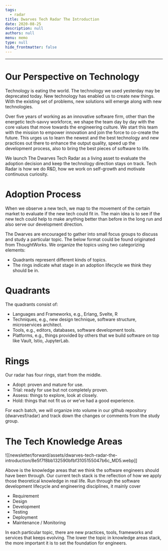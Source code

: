 ```yaml
---
tags: 
  - radar
title: Dwarves Tech Radar The Introduction
date: 2020-08-25
description: null
authors: null
menu: memo
type: null
hide_frontmatter: false
---
```


---

# Our Perspective on Technology 
Technology is eating the world. The technology we used yesterday may be deprecated today. New technology has enabled us to create new things. With the existing set of problems, new solutions will emerge along with new technologies.

Over five years of working as an innovative software firm, other than the energetic tech-savvy workforce, we shape the team day by day with the core values that move towards the engineering culture. We start this team with the mission to empower innovation and join the force to co-create the future. This urges us to learn the newest and the best technology and new practices out there to enhance the output quality, speed up the development process, also to bring the best pieces of software to life.

We launch The Dwarves Tech Radar as a living asset to evaluate the adoption decision and keep the technology direction stays on track. Tech Radar is how we do R&D, how we work on self-growth and motivate continuous curiosity.

# Adoption Process
When we observe a new tech, we map to the movement of the certain market to evaluate if the new tech could fit in. The main idea is to see if the new tech could help to make anything better than before in the long run and also serve our development direction.

The Dwarves are encouraged to gather into small focus groups to discuss and study a particular topic. The below format could be found originated from ThoughtWorks. We organize the topics using two categorizing elements:

* Quadrants represent different kinds of topics.
* The rings indicate what stage in an adoption lifecycle we think they should be in.

# **Quadrants**
The quadrants consist of:

* Languages and Frameworks, e.g., Erlang, Svelte, R
* Techniques, e.g., new design technique, software structure, microservices architect.
* Tools, e.g., editors, databases, software development tools.
* Platforms, e.g., things provided by others that we build software on top like Vault, Istio, JupyterLab.

# **Rings**
Our radar has four rings, start from the middle.

* Adopt: proven and mature for use.
* Trial: ready for use but not completely proven.
* Assess: things to explore, look at closely.
* Hold: things that not fit us or we’ve had a good experience.

For each batch, we will organize into volume in our github repository (dwarvesf/radar) and track down the changes or comments from the study group.

# The Tech Knowledge Areas
![[newsletter/forward/assets/dwarves-tech-radar-the-introduction/8e5f7f8bb132590bfbf3105155047b6c_MD5.webp]]

Above is the knowledge areas that we think the software engineers should have been through. Our current tech stack is the reflection of how we apply those theoretical knowledge in real life. Run through the software development lifecycle and engineering disciplines, it mainly cover

* Requirement
* Design
* Development
* Testing
* Deployment
* Maintenance / Monitoring

In each particular topic, there are new practices, tools, frameworks and services that keeps evolving. The lower the topic in knowledge areas stack, the more important it is to set the foundation for engineers.

<!-- unsupported 2ebedbe5-4dfe-438f-bd6b-c04988dcebd3 -->

